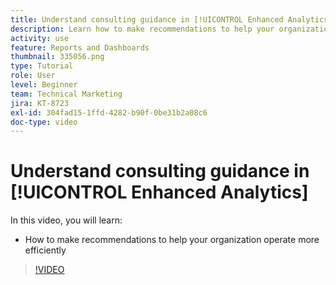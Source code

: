 ```yaml
---
title: Understand consulting guidance in [!UICONTROL Enhanced Analytics]
description: Learn how to make recommendations to help your organization operate more efficiently in Workfront.
activity: use
feature: Reports and Dashboards
thumbnail: 335056.png
type: Tutorial
role: User
level: Beginner
team: Technical Marketing
jira: KT-8723
exl-id: 304fad15-1ffd-4282-b90f-0be31b2a08c6
doc-type: video
---
```

# Understand consulting guidance in [!UICONTROL Enhanced Analytics]

In this video, you will learn:

* How to make recommendations to help your organization operate more efficiently

>[!VIDEO](https://video.tv.adobe.com/v/335056/?quality=12&learn=on)
